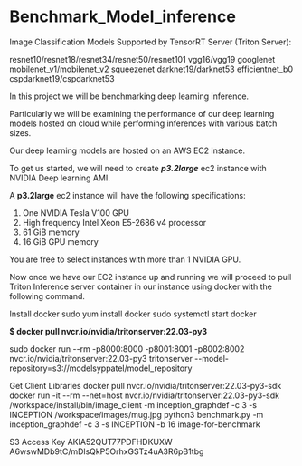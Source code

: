 # Benchmark_Model_inference
Image Classification Models Supported by TensorRT Server (Triton Server):

resnet10/resnet18/resnet34/resnet50/resnet101
vgg16/vgg19
googlenet
mobilenet_v1/mobilenet_v2
squeezenet
darknet19/darknet53
efficientnet_b0
cspdarknet19/cspdarknet53


In this project we will be benchmarking deep learning inference. 

Particularly we will be examining the performance of our deep learning models  hosted on cloud while performing inferences with various batch sizes.

Our deep learning models are hosted on an AWS EC2 instance.

To get us started, we will need to create **_p3.2large_** ec2 instance with NVIDIA Deep learning AMI.


A **p3.2large** ec2 instance will have the following specifications:
1) One NVIDIA Tesla V100 GPU
2) High frequency Intel Xeon E5-2686 v4 processor 
3) 61 GiB memory
4) 16 GiB GPU memory

You are free to select instances with more than 1 NVIDIA GPU.

Now once we have our EC2 instance up and running we will proceed to pull Triton Inference server container in our instance using docker with the following command.

Install docker
sudo yum install docker
sudo systemctl start docker

**$ docker pull nvcr.io/nvidia/tritonserver:22.03-py3**

sudo docker run --rm -p8000:8000 -p8001:8001 -p8002:8002 nvcr.io/nvidia/tritonserver:22.03-py3 tritonserver --model-repository=s3://modelsyppatel/model_repository

Get Client Libraries
docker pull nvcr.io/nvidia/tritonserver:22.03-py3-sdk
docker run -it --rm --net=host nvcr.io/nvidia/tritonserver:22.03-py3-sdk
/workspace/install/bin/image_client -m inception_graphdef -c 3 -s INCEPTION /workspace/images/mug.jpg
python3 benchmark.py -m inception_graphdef -c 3 -s INCEPTION -b 16 image-for-benchmark

S3 Access Key
AKIA52QUT77PDFHDKUXW
A6wswMDb9tC/mDlsQkP5OrhxGSTz4uA3R6pB1tbg
